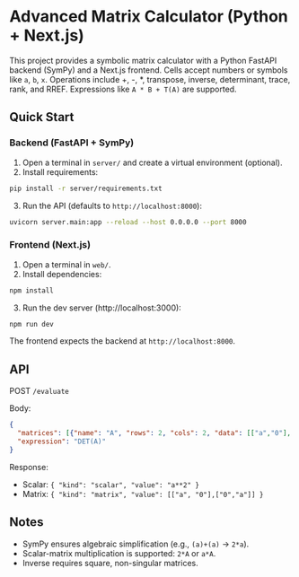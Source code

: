 # Advanced Matrix Calculator (Python + Next.js)

This project provides a symbolic matrix calculator with a Python FastAPI backend (SymPy) and a Next.js frontend. Cells accept numbers or symbols like `a`, `b`, `x`. Operations include +, -, *, transpose, inverse, determinant, trace, rank, and RREF. Expressions like `A * B + T(A)` are supported.

## Quick Start

### Backend (FastAPI + SymPy)

1. Open a terminal in `server/` and create a virtual environment (optional).
2. Install requirements:

```bash
pip install -r server/requirements.txt
```

3. Run the API (defaults to `http://localhost:8000`):

```bash
uvicorn server.main:app --reload --host 0.0.0.0 --port 8000
```

### Frontend (Next.js)

1. Open a terminal in `web/`.
2. Install dependencies:

```bash
npm install
```

3. Run the dev server (http://localhost:3000):

```bash
npm run dev
```

The frontend expects the backend at `http://localhost:8000`.

## API

POST `/evaluate`

Body:

```json
{
  "matrices": [{"name": "A", "rows": 2, "cols": 2, "data": [["a","0"],["0","a"]]}],
  "expression": "DET(A)"
}
```

Response:

- Scalar: `{ "kind": "scalar", "value": "a**2" }`
- Matrix: `{ "kind": "matrix", "value": [["a", "0"],["0","a"]] }`

## Notes

- SymPy ensures algebraic simplification (e.g., `(a)+(a)` -> `2*a`).
- Scalar-matrix multiplication is supported: `2*A` or `a*A`.
- Inverse requires square, non-singular matrices.


